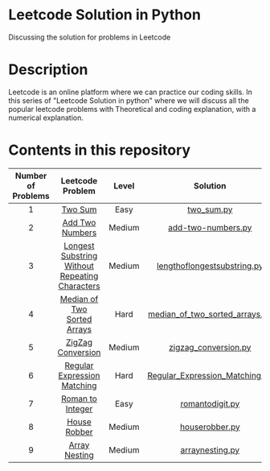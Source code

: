 # Leetcode Solution in Python

Discussing the solution for problems in Leetcode

# Description
Leetcode is an online platform where we can practice our coding skills. In this series of "Leetcode Solution in python" where we will discuss all the popular leetcode problems with Theoretical and coding explanation, with a numerical explanation. 

# Contents in this repository

|Number of Problems| Leetcode Problem | Level | Solution |Time complexity| Tutorial Video | 
|:-:|:-:|:-:|:-:|:-:|:-:|
| 1 | [Two Sum](https://leetcode.com/problems/two-sum/) | Easy | [two_sum.py](https://github.com/Anjitha95/leetcodeinpython/blob/master/solution/two_sum.py) | O(n) | [Two sum](https://www.youtube.com/watch?v=s-xynO6Aiew)| 
|2| [Add Two Numbers](https://leetcode.com/problems/add-two-numbers/) | Medium | [add-two-numbers.py](https://github.com/Anjitha95/leetcodeinpython/blob/master/solution/add-two-numbers.py)| O(max(m,n)) | [Add Two Numbers](https://www.youtube.com/watch?v=A3SesnRsZx8)|
| 3| [Longest Substring Without Repeating Characters](https://leetcode.com/problems/longest-substring-without-repeating-characters/)| Medium | [lengthoflongestsubstring.py](https://github.com/Anjitha95/leetcodeinpython/blob/master/solution/lengthoflongestsubstring.py) | O(n) |[Longest Substring Without Repeating Characters](https://www.youtube.com/watch?v=BpkRQE2wPBA)|
| 4|[Median of Two Sorted Arrays](https://leetcode.com/problems/median-of-two-sorted-arrays/) | Hard | [median_of_two_sorted_arrays.py](https://github.com/Anjitha95/leetcodeinpython/blob/master/solution/median_of_two_sorted_arrays.py) | O(log (m+n)) | [Median of Two Sorted Arrays]() |
|5|[ZigZag Conversion](https://leetcode.com/problems/zigzag-conversion/)|Medium|[zigzag_conversion.py](https://github.com/Anjitha95/leetcodeinpython/blob/master/solution/zigzag_conversion.py)|O(n2)|N/A
|6|[Regular Expression Matching](https://leetcode.com/problems/regular-expression-matching/)|Hard|[Regular_Expression_Matching.py](https://github.com/Anjitha95/leetcodeinpython/blob/master/solution/Regular_Expression_Matching.py)| O(TP)|N/A
|7|[Roman to Integer](https://leetcode.com/problems/roman-to-integer/)|Easy|[romantodigit.py](https://github.com/Anjitha95/leetcodeinpython/blob/master/solution/romantodigit.py)| O(n)|N/A
|8|[House Robber ](https://leetcode.com/problems/house-robber/) |Medium| [houserobber.py](https://github.com/Anjitha95/leetcodeinpython/blob/master/solution/houserobber.py) | O(n) | N/A
|9|[Array Nesting](https://leetcode.com/problems/array-nesting/) | Medium |[arraynesting.py](https://github.com/Anjitha95/leetcodeinpython/blob/master/solution/arraynesting.py)| O(n) |n/a
